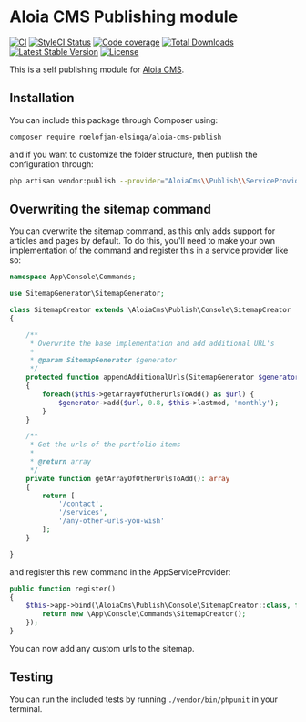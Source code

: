 # Aloia CMS Publishing module

[![CI](https://github.com/roelofjan-elsinga/aloia-cms-publish/actions/workflows/ci.yml/badge.svg)](https://github.com/roelofjan-elsinga/aloia-cms-publish/actions/workflows/ci.yml)
[![StyleCI Status](https://github.styleci.io/repos/202364633/shield)](https://github.styleci.io/repos/202364633)
[![Code coverage](https://codecov.io/gh/roelofjan-elsinga/aloia-cms-publish/branch/master/graph/badge.svg)](https://codecov.io/gh/roelofjan-elsinga/aloia-cms-publish)
[![Total Downloads](https://poser.pugx.org/roelofjan-elsinga/aloia-cms-publish/downloads)](https://packagist.org/packages/roelofjan-elsinga/aloia-cms-publish)
[![Latest Stable Version](https://poser.pugx.org/roelofjan-elsinga/aloia-cms-publish/v/stable)](https://packagist.org/packages/roelofjan-elsinga/aloia-cms-publish)
[![License](https://poser.pugx.org/roelofjan-elsinga/aloia-cms-publish/license)](https://packagist.org/packages/roelofjan-elsinga/aloia-cms-publish)

This is a self publishing module for [Aloia CMS](https://github.com/roelofjan-elsinga/aloia-cms).

## Installation

You can include this package through Composer using:

```bash
composer require roelofjan-elsinga/aloia-cms-publish
```

and if you want to customize the folder structure, then publish the configuration through:

```bash
php artisan vendor:publish --provider="AloiaCms\\Publish\\ServiceProvider"
```

## Overwriting the sitemap command

You can overwrite the sitemap command, as this only adds support for articles and 
pages by default. To do this, you'll need to make your own implementation of the 
command and register this in a service provider like so:

```php
namespace App\Console\Commands;

use SitemapGenerator\SitemapGenerator;

class SitemapCreator extends \AloiaCms\Publish\Console\SitemapCreator
{

    /**
     * Overwrite the base implementation and add additional URL's
     *
     * @param SitemapGenerator $generator
     */
    protected function appendAdditionalUrls(SitemapGenerator $generator): void
    {
        foreach($this->getArrayOfOtherUrlsToAdd() as $url) {
            $generator->add($url, 0.8, $this->lastmod, 'monthly');
        }
    }

    /**
     * Get the urls of the portfolio items
     *
     * @return array
     */
    private function getArrayOfOtherUrlsToAdd(): array
    {
        return [
            '/contact',
            '/services',
            '/any-other-urls-you-wish'
        ];
    }

}
```

and register this new command in the AppServiceProvider:

```php
public function register()
{
    $this->app->bind(\AloiaCms\Publish\Console\SitemapCreator::class, function () {
        return new \App\Console\Commands\SitemapCreator();
    });
}
```

You can now add any custom urls to the sitemap.

## Testing

You can run the included tests by running ``./vendor/bin/phpunit`` in your terminal.
